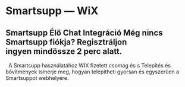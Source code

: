 # Smartsupp — WiX
## Smartsupp Élő Chat Integráció Még nincs Smartsupp fiókja? Regisztráljon ingyen mindössze 2 perc alatt.
  A Smartsupp használatához WIX fizetett csomag és s
Telepítés és bővítmények 
Ismerje meg, hogyan telepítheti gyorsan és egyszerűen a Smartsuppot webhelyére.

